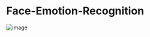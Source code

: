 # Face-Emotion-Recognition
![image](https://user-images.githubusercontent.com/49669795/158636097-85e4a4c1-6257-45e9-8d90-00a92559eedf.png)
